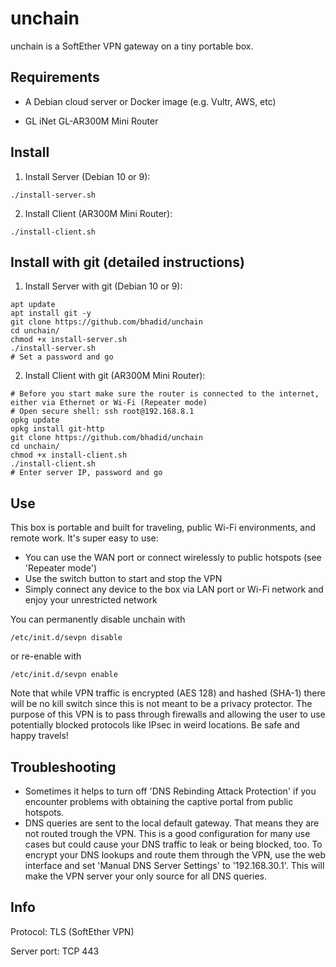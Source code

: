 # unchain

unchain is a SoftEther VPN gateway on a tiny portable box.

## Requirements

- A Debian cloud server or Docker image (e.g. Vultr, AWS, etc)

- GL iNet GL-AR300M Mini Router

## Install

1. Install Server (Debian 10 or 9):
```
./install-server.sh
```
2. Install Client (AR300M Mini Router):
```
./install-client.sh
```

## Install with git (detailed instructions)

1. Install Server with git (Debian 10 or 9):

```
apt update
apt install git -y
git clone https://github.com/bhadid/unchain
cd unchain/
chmod +x install-server.sh
./install-server.sh
# Set a password and go
```

2. Install Client with git (AR300M Mini Router):

```
# Before you start make sure the router is connected to the internet, either via Ethernet or Wi-Fi (Repeater mode)
# Open secure shell: ssh root@192.168.8.1
opkg update
opkg install git-http
git clone https://github.com/bhadid/unchain
cd unchain/
chmod +x install-client.sh
./install-client.sh
# Enter server IP, password and go
```

## Use

This box is portable and built for traveling, public Wi-Fi environments, and remote work. It's super easy to use:

- You can use the WAN port or connect wirelessly to public hotspots (see 'Repeater mode')
- Use the switch button to start and stop the VPN
- Simply connect any device to the box via LAN port or Wi-Fi network and enjoy your unrestricted network

You can permanently disable unchain with

```
/etc/init.d/sevpn disable
```

or re-enable with

```
/etc/init.d/sevpn enable
```

Note that while VPN traffic is encrypted (AES 128) and hashed (SHA-1) there will be no kill switch since this is not meant to be a privacy protector. The purpose of this VPN is to pass through firewalls and allowing the user to use potentially blocked protocols like IPsec in weird locations. Be safe and happy travels!

## Troubleshooting

- Sometimes it helps to turn off 'DNS Rebinding Attack Protection' if you encounter problems with obtaining the captive portal from public hotspots.
- DNS queries are sent to the local default gateway. That means they are not routed trough the VPN. This is a good configuration for many use cases but could cause your DNS traffic to leak or being blocked, too. To encrypt your DNS lookups and route them through the VPN, use the web interface and set 'Manual DNS Server Settings' to '192.168.30.1'. This will make the VPN server your only source for all DNS queries.

## Info

Protocol: TLS (SoftEther VPN)

Server port: TCP 443
